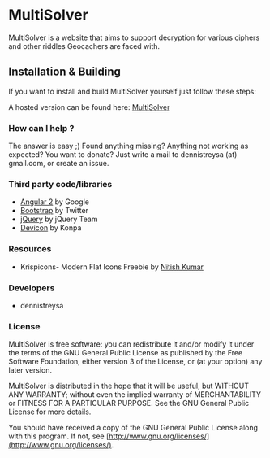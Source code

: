 # **MultiSolver**

MultiSolver is a website that aims to support decryption for various ciphers and other riddles Geocachers are faced with.

## Installation & Building ##

If you want to install and build MultiSolver yourself just follow these steps:


A hosted version can be found here: [MultiSolver](http://geocaching.dennistreysa.de/multisolver/)

### **How can I help ?** ###

The answer is easy ;) Found anything missing? Anything not working as expected? You want to donate?
Just write a mail to dennistreysa (at) gmail.com, or create an issue.

### **Third party code/libraries** ###

* [Angular 2](https://angularjs.org/) by Google
* [Bootstrap](http://getbootstrap.com/) by Twitter
* [jQuery](https://jquery.com/) by jQuery Team
* [Devicon](http://devicon.fr/) by Konpa


### **Resources** ###

* Krispicons- Modern Flat Icons Freebie by [Nitish Kumar](https://www.behance.net/nitishkmrk)


### **Developers** ###

* dennistreysa

### **License** ###
MultiSolver is free software: you can redistribute it and/or modify
it under the terms of the GNU General Public License as published by
the Free Software Foundation, either version 3 of the License, or
(at your option) any later version.

MultiSolver is distributed in the hope that it will be useful,
but WITHOUT ANY WARRANTY; without even the implied warranty of
MERCHANTABILITY or FITNESS FOR A PARTICULAR PURPOSE.  See the
GNU General Public License for more details.

You should have received a copy of the GNU General Public License
along with this program.  If not, see [http://www.gnu.org/licenses/](http://www.gnu.org/licenses/).